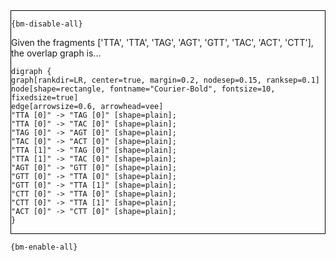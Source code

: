 <div style="border:1px solid black;">

`{bm-disable-all}`

Given the fragments ['TTA', 'TTA', 'TAG', 'AGT', 'GTT', 'TAC', 'ACT', 'CTT'], the overlap graph is...

```{dot}
digraph {
graph[rankdir=LR, center=true, margin=0.2, nodesep=0.15, ranksep=0.1]
node[shape=rectangle, fontname="Courier-Bold", fontsize=10, fixedsize=true]
edge[arrowsize=0.6, arrowhead=vee]
"TTA [0]" -> "TAG [0]" [shape=plain];
"TTA [0]" -> "TAC [0]" [shape=plain];
"TAG [0]" -> "AGT [0]" [shape=plain];
"TAC [0]" -> "ACT [0]" [shape=plain];
"TTA [1]" -> "TAG [0]" [shape=plain];
"TTA [1]" -> "TAC [0]" [shape=plain];
"AGT [0]" -> "GTT [0]" [shape=plain];
"GTT [0]" -> "TTA [0]" [shape=plain];
"GTT [0]" -> "TTA [1]" [shape=plain];
"CTT [0]" -> "TTA [0]" [shape=plain];
"CTT [0]" -> "TTA [1]" [shape=plain];
"ACT [0]" -> "CTT [0]" [shape=plain];
}

```


</div>

`{bm-enable-all}`

